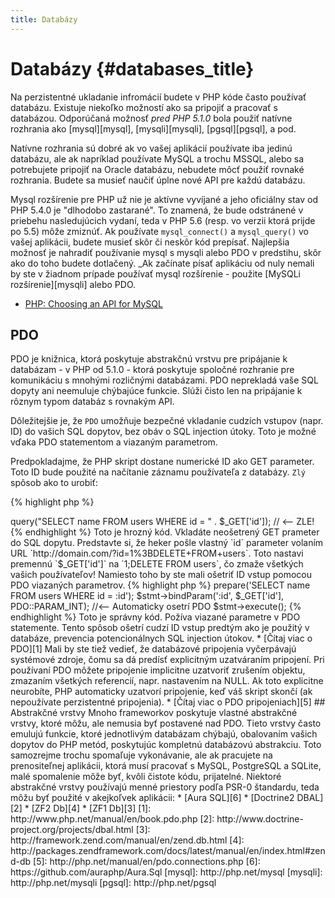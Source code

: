 ```yaml
---
title: Databázy
---
```


# Databázy {#databases_title}

Na perzistentné ukladanie infromácií budete v PHP kóde často používať databázu. Existuje niekoľko možností ako sa pripojiť a pracovať s databázou. Odporúčaná možnosť _pred PHP 5.1.0_ bola použiť natívne rozhrania ako [mysql][mysql], [mysqli][mysqli], [pgsql][pgsql], a pod.

Natívne rozhrania sú dobré ak vo vašej aplikácií používate iba jedinú databázu, ale ak napríklad používate MySQL a trochu MSSQL, alebo sa potrebujete pripojiť na Oracle databázu, nebudete môcť použiť rovnaké rozhrania. Budete sa musieť naučiť úplne nové API pre každú databázu.

Mysql rozšírenie pre PHP už nie je aktívne vyvíjané a jeho oficiálny stav od PHP 5.4.0 je "dlhodobo zastarané". To znamená, že bude odstránené v priebehu nasledujúcich vydaní, teda v PHP 5.6 (resp. vo verzii ktorá prijde po 5.5) môže zmiznúť. Ak používate `mysql_connect()` a `mysql_query()` vo vašej aplikácii, budete musieť skôr či neskôr kód prepísať. Najlepšia možnosť je nahradiť používanie mysql s mysqli alebo PDO v predstihu, skôr ako do toho budete dotlačený. _Ak začínate písať aplikáciu od nuly nemali by ste v žiadnom prípade používať mysql rozšírenie - použite [MySQLi rozšírenie][mysqli] alebo PDO.

* [PHP: Choosing an API for MySQL](http://php.net/manual/en/mysqlinfo.api.choosing.php)

## PDO

PDO je knižnica, ktorá poskytuje abstrakčnú vrstvu pre pripájanie k databázam - v PHP od 5.1.0 - ktorá poskytuje spoločné rozhranie pre komunikáciu s mnohými rozličnými databázami. PDO neprekladá vaše SQL dopyty ani neemuluje chýbajúce funkcie. Slúži čisto len na pripájanie k rôznym typom databáz s rovnakým API.

Dôležitejšie je, že `PDO` umožňuje bezpečné vkladanie cudzích vstupov (napr. ID) do vašich SQL dopytov, bez obáv o SQL injection útoky.
Toto je možné vďaka PDO statementom a viazaným parametrom.

Predpokladajme, že PHP skript dostane numerické ID ako GET parameter. Toto ID bude použité na načítanie záznamu používateľa z databázy. `Zlý` spôsob ako to urobiť:

{% highlight php %}
<?php
$pdo = new PDO('sqlite:users.db');
$pdo->query("SELECT name FROM users WHERE id = " . $_GET['id']); // <-- ZLE!
{% endhighlight %}

Toto je hrozný kód. Vkladáte neošetrený GET prameter do SQL dopytu. Predstavte si, že heker pošle vlastný `id` parameter volaním URL `http://domain.com/?id=1%3BDELETE+FROM+users`. Toto nastavi premennú `$_GET['id']` na `1;DELETE FROM users`, čo zmaže všetkých vašich používateľov! Namiesto toho by ste mali ošetriť ID vstup pomocou PDO viazaných parametrov.

{% highlight php %}
<?php
$pdo = new PDO('sqlite:users.db');
$stmt = $pdo->prepare('SELECT name FROM users WHERE id = :id');
$stmt->bindParam(':id', $_GET['id'], PDO::PARAM_INT); //<-- Automaticky osetrí PDO
$stmt->execute();
{% endhighlight %}

Toto je správny kód. Požíva viazané parametre v PDO statemente. Tento spôsob ošetrí cudzí ID vstup predtým ako je použitý v databáze, prevencia potencionálnych SQL injection útokov.

* [Čítaj viac o PDO][1]

Mali by ste tiež vedieť, že databázové pripojenia vyčerpávajú systémové zdroje, čomu sa dá predísť explicitným uzatváraním pripojení. Pri používaní PDO môžete pripojenie implicitne uzatvoriť zrušením objektu, zmazaním všetkých referencií, napr. nastavením na NULL. Ak toto explicitne neurobíte, PHP automaticky uzatvorí pripojenie, keď váš skript skončí (ak nepoužívate perzistentné pripojenia).


* [Čítaj viac o PDO pripojeniach][5]

## Abstrakčné vrstvy

Mnoho frameworkov poskytuje vlastné abstrakčné vrstvy, ktoré môžu, ale nemusia byť postavené nad PDO. Tieto vrstvy často emulujú funkcie, ktoré jednotlivým databázam chýbajú, obalovaním vašich dopytov do PHP metód, poskytujúc kompletnú databázovú abstrakciu.
Toto samozrejme trochu spomaľuje vykonávanie, ale ak pracujete na prenositeľnej aplikácii, ktorá musí pracovať s MySQL, PostgreSQL a SQLite, malé spomalenie môže byť, kvôli čistote kódu, prijatelné.

Niektoré abstrakčné vrstvy používajú menné priestory podľa PSR-0 štandardu, teda môžu byť použité v akejkoľvek aplikácii:

* [Aura SQL][6]
* [Doctrine2 DBAL][2]
* [ZF2 Db][4]
* [ZF1 Db][3]

[1]: http://www.php.net/manual/en/book.pdo.php
[2]: http://www.doctrine-project.org/projects/dbal.html
[3]: http://framework.zend.com/manual/en/zend.db.html
[4]: http://packages.zendframework.com/docs/latest/manual/en/index.html#zend-db
[5]: http://php.net/manual/en/pdo.connections.php
[6]: https://github.com/auraphp/Aura.Sql

[mysql]: http://php.net/mysql
[mysqli]: http://php.net/mysqli
[pgsql]: http://php.net/pgsql
